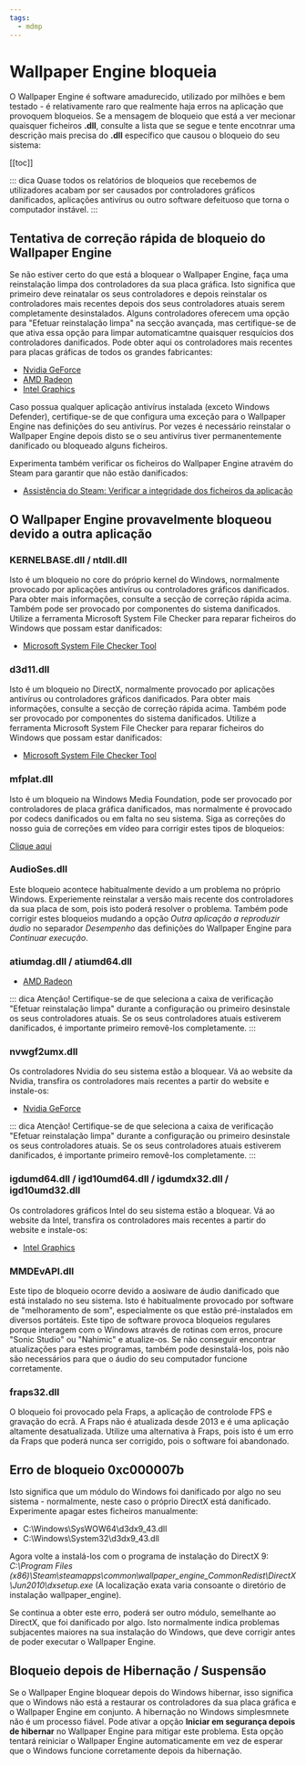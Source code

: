 ```yaml
---
tags:
  - mdmp
---
```


# Wallpaper Engine bloqueia

O Wallpaper Engine é software amadurecido, utilizado por milhões e bem testado - é relativamente raro que realmente haja erros na aplicação que provoquem bloqueios. Se a mensagem de bloqueio que está a ver mecionar quaisquer ficheiros **.dll**, consulte a lista que se segue e tente encotnrar uma descrição mais precisa do **.dll** específico que causou o bloqueio do seu sistema:

[[toc]]

::: dica Quase todos os relatórios de bloqueios que recebemos de utilizadores acabam por ser causados por controladores gráficos danificados, aplicações antivírus ou outro software defeituoso que torna o computador instável. :::

## Tentativa de correção rápida de bloqueio do Wallpaper Engine

Se não estiver certo do que está a bloquear o Wallpaper Engine, faça uma reinstalação limpa dos controladores da sua placa gráfica. Isto significa que primeiro deve reinatalar os seus controladores e depois reinstalar os controladores mais recentes depois dos seus controladores atuais serem completamente desinstalados. Alguns controladores oferecem uma opção para "Efetuar reinstalação limpa" na secção avançada, mas certifique-se de que ativa essa opção para limpar automaticamtne quaisquer resquícios dos controladores danificados. Pode obter aqui os controladores mais recentes para placas gráficas de todos os grandes fabricantes:

* [Nvidia GeForce](https://www.nvidia.com/Download/index.aspx)
* [AMD Radeon](https://www.amd.com/support)
* [Intel Graphics](https://downloadcenter.intel.com/product/80939/Graphics-Drivers)

Caso possua qualquer aplicação antivírus instalada (exceto Windows Defender), certifique-se de que configura uma exceção para o Wallpaper Engine nas definições do seu antivírus. Por vezes é necessário reinstalar o Wallpaper Engine depois disto se o seu antivírus tiver permanentemente danificado ou bloqueado alguns ficheiros.

Experimenta também verificar os ficheiros do Wallpaper Engine atravém do Steam para garantir que não estão danificados:

* [Assistência do Steam: Verificar a integridade dos ficheiros da aplicação](https://support.steampowered.com/kb_article.php?ref=2037-QEUH-3335)

## O Wallpaper Engine provavelmente bloqueou devido a outra aplicação

### KERNELBASE.dll / ntdll.dll

Isto é um bloqueio no core do próprio kernel do Windows, normalmente provocado por aplicações antivírus ou controladores gráficos danificados. Para obter mais informações, consulte a secção de correção rápida acima. Também pode ser provocado por componentes do sistema danificados. Utilize a ferramenta Microsoft System File Checker para reparar ficheiros do Windows que possam estar danificados:

* [Microsoft System File Checker Tool](https://support.microsoft.com/en-us/help/929833/use-the-system-file-checker-tool-to-repair-missing-or-corrupted-system)

### d3d11.dll

Isto é um bloqueio no DirectX, normalmente provocado por aplicações antivírus ou controladores gráficos danificados. Para obter mais informações, consulte a secção de correção rápida acima. Também pode ser provocado por componentes do sistema danificados. Utilize a ferramenta Microsoft System File Checker para reparar ficheiros do Windows que possam estar danificados:

* [Microsoft System File Checker Tool](https://support.microsoft.com/en-us/help/929833/use-the-system-file-checker-tool-to-repair-missing-or-corrupted-system)

### mfplat.dll

Isto é um bloqueio na Windows Media Foundation, pode ser provocado por controladores de placa gráfica danificados, mas normalmente é provocado por codecs danificados ou em falta no seu sistema. Siga as correções do nosso guia de correções em vídeo para corrigir estes tipos de bloqueios:

[Clique aqui](/noshow/notplaying.html)

### AudioSes.dll

Este bloqueio acontece habitualmente devido a um problema no próprio Windows. Experiemente reinstalar a versão mais recente dos controladores da sua placa de som, pois isto poderá resolver o problema. Também pode corrigir estes bloqueios mudando a opção *Outra aplicação a reproduzir áudio* no separador *Desempenho* das definições do Wallpaper Engine para *Continuar execução*.

### atiumdag.dll / atiumd64.dll

* [AMD Radeon](https://www.amd.com/support)

::: dica Atenção! Certifique-se de que seleciona a caixa de verificação "Efetuar reinstalação limpa" durante a configuração ou primeiro desinstale os seus controladores atuais. Se os seus controladores atuais estiverem danificados, é importante primeiro removê-los completamente. :::

### nvwgf2umx.dll

Os controladores Nvidia do seu sistema estão a bloquear. Vá ao website da Nvidia, transfira os controladores mais recentes a partir do website e instale-os:

* [Nvidia GeForce](https://www.nvidia.com/Download/index.aspx)

::: dica Atenção! Certifique-se de que seleciona a caixa de verificação "Efetuar reinstalação limpa" durante a configuração ou primeiro desinstale os seus controladores atuais. Se os seus controladores atuais estiverem danificados, é importante primeiro removê-los completamente. :::

### igdumd64.dll / igd10umd64.dll / igdumdx32.dll / igd10umd32.dll

Os controladores gráficos Intel do seu sistema estão a bloquear. Vá ao website da Intel, transfira os controladores mais recentes a partir do website e instale-os:

* [Intel Graphics](https://downloadcenter.intel.com/product/80939/Graphics-Drivers)


### MMDEvAPI.dll

Este tipo de bloqueio ocorre devido a aosiware de áudio danificado que está instalado no seu sistema. Isto é habitualmente provocado por software de "melhoramento de som", especialmente os que estão pré-instalados em diversos portáteis. Este tipo de software provoca bloqueios regulares porque interagem com o Windows através de rotinas com erros, procure "Sonic Studio" ou "Nahimic" e atualize-os. Se não conseguir encontrar atualizações para estes programas, também pode desinstalá-los, pois não são necessários para que o áudio do seu computador funcione corretamente.

### fraps32.dll

O bloqueio foi provocado pela Fraps, a aplicação de controlode FPS e gravação do ecrã. A Fraps não é atualizada desde 2013 e é uma aplicação altamente desatualizada. Utilize uma alternativa à Fraps, pois isto é um erro da Fraps que poderá nunca ser corrigido, pois o software foi abandonado.

## Erro de bloqueio 0xc000007b

Isto significa que um módulo do Windows foi danificado por algo no seu sistema - normalmente, neste caso o próprio DirectX está danificado. Experimente apagar estes ficheiros manualmente:

* C:\Windows\SysWOW64\d3dx9_43.dll
* C:\Windows\System32\d3dx9_43.dll

Agora volte a instalá-los com o programa de instalação do DirectX 9: *C:\Program Files (x86)\Steam\steamapps\common\wallpaper_engine\_CommonRedist\DirectX\Jun2010\dxsetup.exe* (A localização exata varia consoante o diretório de instalação wallpaper_engine).

Se continua a obter este erro, poderá ser outro módulo, semelhante ao DirectX, que foi danificado por algo. Isto normalmente indica problemas subjacentes maiores na sua instalação do Windows, que deve corrigir antes de poder executar o Wallpaper Engine.

## Bloqueio depois de Hibernação / Suspensão

Se o Wallpaper Engine bloquear depois do Windows hibernar, isso significa que o Windows não está a restaurar os controladores da sua placa gráfica e o Wallpaper Engine em conjunto. A hibernação no Windows simplesmnete não é um processo fiável. Pode ativar a opção **Iniciar em segurança depois de hibernar** no Wallpaper Engine para mitigar este problema. Esta opção tentará reiniciar o Wallpaper Engine automaticamente em vez de esperar que o Windows funcione corretamente depois da hibernação.